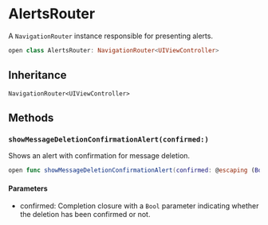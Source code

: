 # AlertsRouter

A `NavigationRouter` instance responsible for presenting alerts.

``` swift
open class AlertsRouter: NavigationRouter<UIViewController> 
```

## Inheritance

`NavigationRouter<UIViewController>`

## Methods

### `showMessageDeletionConfirmationAlert(confirmed:)`

Shows an alert with confirmation for message deletion.

``` swift
open func showMessageDeletionConfirmationAlert(confirmed: @escaping (Bool) -> Void) 
```

#### Parameters

  - confirmed: Completion closure with a `Bool` parameter indicating whether the deletion has been confirmed or not.
